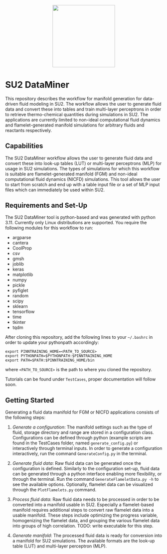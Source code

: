 <p style="margin-bottom:1cm;"> </p>
<p align="center">
        <img src="Documentation/images/SU2DataMiner_logo.png" width="200"/> 
</p>
<p style="margin-bottom:1cm;"> </p
>


# SU2 DataMiner
This repository describes the workflow for manifold generation for data-driven fluid modeling in SU2. The workflow allows the user to generate fluid data and convert these into tables and train multi-layer perceptrons in order to retrieve thermo-chemical quantities during simulations in SU2. The applications are currently limited to non-ideal computational fluid dynamics and flamelet-generated manifold simulations for arbitrary fluids and reactants respectively. 

## Capabilities
The SU2 DataMiner workflow allows the user to generate fluid data and convert these into look-up tables (LUT) or multi-layer perceptrons (MLP) for usage in SU2 simulations. The types of simulations for which this workflow is suitable are flamelet-generated manifold (FGM) and non-ideal computational fluid dynamics (NICFD) simulations. This tool allows the user to start from scratch and end up with a table input file or a set of MLP input files which can immediately be used within SU2. 

## Requirements and Set-Up
The SU2 DataMiner tool is python-based and was generated with python 3.11. Currently only Linux distributions are supported.
You require the following modules for this workflow to run:
- argparse
- cantera
- CoolProp
- csv
- gmsh
- joblib
- keras
- matplotlib
- numpy
- pickle
- pyfiglet
- random
- scipy
- sklearn
- tensorflow
- time
- tkinter
- tqdm

After cloning this repository, add the following lines to your ```~/.bashrc``` in order to update your pythonpath accordingly:

```
export PINNTRAINING_HOME=<PATH_TO_SOURCE>
export PYTHONPATH=$PYTHONPATH:$PINNTRAINING_HOME
export PATH=$PATH:$PINNTRAINING_HOME/bin
```

where ```<PATH_TO_SOURCE>``` is the path to where you cloned the repository.

Tutorials can be found under ```TestCases```, proper documentation will follow soon.

## Getting Started

Generating a fluid data manifold for FGM or NICFD applications consists of the following steps:

1. *Generate a configuration*: The manifold settings such as the type of fluid, storage directory and range are stored in a configuration class. Configurations can be defined through python (example scripts are found in the TestCases folder, named ```generate_config.py```) or interactively through terminal inputs. In order to generate a configuration interactively, run the command ```GenerateConfig.py``` in the terminal.

2. *Generate fluid data*: Raw fluid data can be generated once the configuration is defined. Similarly to the configuration set-up, fluid data can be generated through a python interface enabling more flexibility, or through the terminal. Run the command ```GenerateFlameletData.py -h``` to see the available options. Optionally, flamelet data can be visualized through the ```PlotFlamelets.py``` command. 

3. *Process fluid data*: Raw fluid data needs to be processed in order to be converted into a manifold usable in SU2. Especially a flamelet-based manifold requires additional steps to convert raw flamelet data into a usable manifold. These steps include optimizing the progress variable, homogenizing the flamelet data, and grouping the various flamelet data into groups of high correlation. TODO: write executable for this step.

4. *Generate manifold*: The processed fluid data is ready for conversion into a manifold for SU2 simulations. The available formats are the look-up table (LUT) and multi-layer perceptron (MLP).

